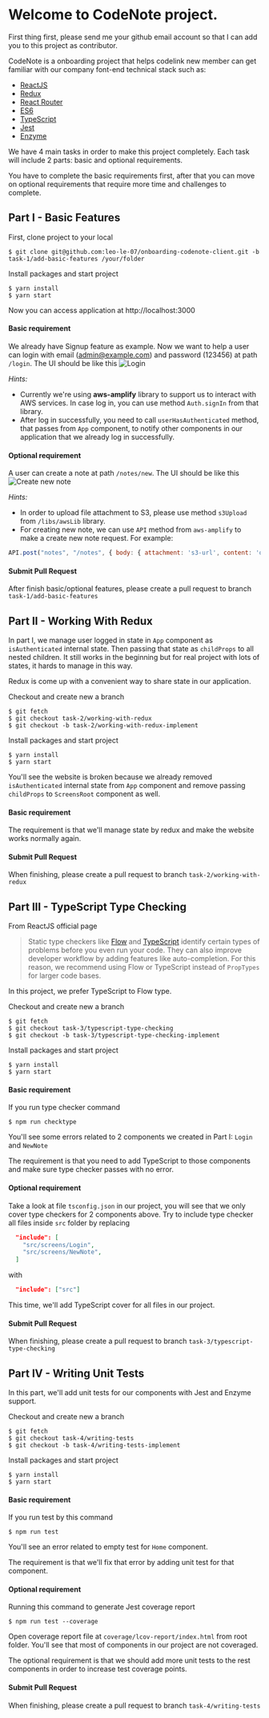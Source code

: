 # Welcome to CodeNote project.

First thing first, please send me your github email account so that I can add you to this project as contributor.

CodeNote is a onboarding project that helps codelink new member can get familiar with our company font-end technical stack such as:
- [ReactJS](https://reactjs.org/docs/getting-started.html)
- [Redux](https://redux.js.org/)
- [React Router](https://reacttraining.com/react-router/core/guides/philosophy)
- [ES6](http://es6-features.org/)
- [TypeScript](https://www.typescriptlang.org/)
- [Jest](https://jestjs.io/)
- [Enzyme](https://airbnb.io/enzyme/)

We have 4 main tasks in order to make this project completely. Each task will include 2 parts: basic and optional requirements.

You have to complete the basic requirements first, after that you can move on optional requirements that require more time and challenges to complete.

## Part I - Basic Features

First, clone project to your local
```
$ git clone git@github.com:leo-le-07/onboarding-codenote-client.git -b task-1/add-basic-features /your/folder
```

Install packages and start project
```
$ yarn install
$ yarn start
```

Now you can access application at http://localhost:3000

#### Basic requirement
We already have Signup feature as example.
Now we want to help a user can login with email (admin@example.com) and password (123456) at path `/login`.
The UI should be like this
![Login](https://raw.githubusercontent.com/leo-le-07/onboarding-codenote-client/task-1/add-basic-features/src/assets/screenshots/login.png)

_Hints:_
- Currently we're using **aws-amplify** library to support us to interact with AWS services. In case log in, you can use method `Auth.signIn` from that library.
- After log in successfully, you need to call `userHasAuthenticated` method, that passes from `App` component, to notify other components in our application that we already log in successfully.


#### Optional requirement
A user can create a note at path `/notes/new`.
The UI should be like this
![Create new note](https://raw.githubusercontent.com/leo-le-07/onboarding-codenote-client/task-1/add-basic-features/src/assets/screenshots/new-note.png)

_Hints:_
- In order to upload file attachment to S3, please use method `s3Upload` from `/libs/awsLib` library.
- For creating new note, we can use `API` method from `aws-amplify` to make a create new note request. For example:
```javascript
API.post("notes", "/notes", { body: { attachment: 's3-url', content: 'our note content' }});
```

#### Submit Pull Request
After finish basic/optional features, please create a pull request to branch `task-1/add-basic-features`


## Part II - Working With Redux
In part I, we manage user logged in state in `App` component as `isAuthenticated` internal state. Then passing that state as `childProps` to all nested children. It still works in the beginning but for real project with lots of states, it hards to manage in this way.

Redux is come up with a convenient way to share state in our application.

Checkout and create new a branch
```
$ git fetch
$ git checkout task-2/working-with-redux
$ git checkout -b task-2/working-with-redux-implement
```
Install packages and start project
```
$ yarn install
$ yarn start
```
You'll see the website is broken because we already removed `isAuthenticated` internal state from `App` component and remove passing `childProps` to `ScreensRoot` component as well.

#### Basic requirement
The requirement is that we'll manage state by redux and make the website works normally again.

#### Submit Pull Request
When finishing, please create a pull request to branch `task-2/working-with-redux`

## Part III - TypeScript Type Checking
From ReactJS official page
> Static type checkers like [Flow](https://flow.org/) and [TypeScript](https://www.typescriptlang.org/) identify certain types of problems before you even run your code. They can also improve developer workflow by adding features like auto-completion. For this reason, we recommend using Flow or TypeScript instead of `PropTypes` for larger code bases.

In this project, we prefer TypeScript to Flow type.

Checkout and create new a branch
```
$ git fetch
$ git checkout task-3/typescript-type-checking
$ git checkout -b task-3/typescript-type-checking-implement
```
Install packages and start project
```
$ yarn install
$ yarn start
```

#### Basic requirement
If you run type checker command
```
$ npm run checktype
```
You'll see some errors related to 2 components we created in Part I: `Login` and `NewNote`

The requirement is that you need to add TypeScript to those components and make sure type checker passes with no error.

#### Optional requirement
Take a look at file `tsconfig.json` in our project, you will see that we only cover type checkers for 2 components above. Try to include type checker all files inside `src` folder by replacing
```json
  "include": [
    "src/screens/Login",
    "src/screens/NewNote",
  ]
```
with
```json
  "include": ["src"]
```
This time, we'll add TypeScript cover for all files in our project.

#### Submit Pull Request
When finishing, please create a pull request to branch `task-3/typescript-type-checking`

## Part IV - Writing Unit Tests
In this part, we'll add unit tests for our components with Jest and Enzyme support.

Checkout and create new a branch
```
$ git fetch
$ git checkout task-4/writing-tests
$ git checkout -b task-4/writing-tests-implement
```
Install packages and start project
```
$ yarn install
$ yarn start
```

#### Basic requirement
If you run test by this command
```
$ npm run test
```
You'll see an error related to empty test for `Home` component.

The requirement is that we'll fix that error by adding unit test for that component.

#### Optional requirement
Running this command to generate Jest coverage report
```
$ npm run test --coverage
```
Open coverage report file at `coverage/lcov-report/index.html` from root folder. You'll see that most of components in our project are not coveraged.

The optional requirement is that we should add more unit tests to the rest components in order to increase test coverage points.

#### Submit Pull Request
When finishing, please create a pull request to branch `task-4/writing-tests`
